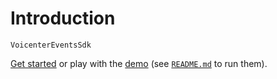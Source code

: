 # Introduction

`VoicenterEventsSdk`

[Get started](./started/) or play with the [demo](https://github.com//voicenter/VoicecenterEventsSDK/tree/dev/demo) (see [`README.md`](https://github.com//voicenter/VoicecenterEventsSDK/) to run them).
